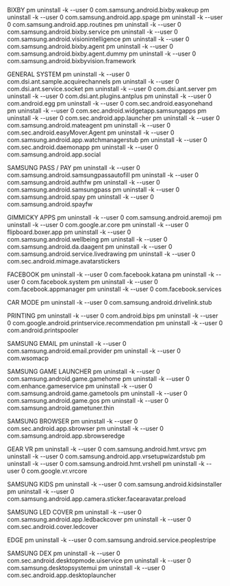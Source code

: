 BIXBY
pm uninstall -k --user 0 com.samsung.android.bixby.wakeup
pm uninstall -k --user 0 com.samsung.android.app.spage
pm uninstall -k --user 0 com.samsung.android.app.routines
pm uninstall -k --user 0 com.samsung.android.bixby.service
pm uninstall -k --user 0 com.samsung.android.visionintelligence
pm uninstall -k --user 0 com.samsung.android.bixby.agent
pm uninstall -k --user 0 com.samsung.android.bixby.agent.dummy
pm uninstall -k --user 0 com.samsung.android.bixbyvision.framework

GENERAL SYSTEM
pm uninstall -k --user 0 com.dsi.ant.sample.acquirechannels
pm uninstall -k --user 0 com.dsi.ant.service.socket
pm uninstall -k --user 0 com.dsi.ant.server
pm uninstall -k --user 0 com.dsi.ant.plugins.antplus
pm uninstall -k --user 0 com.android.egg
pm uninstall -k --user 0 com.sec.android.easyonehand
pm uninstall -k --user 0 com.sec.android.widgetapp.samsungapps
pm uninstall -k --user 0 com.sec.android.app.launcher
pm uninstall -k --user 0 com.samsung.android.mateagent
pm uninstall -k --user 0 com.sec.android.easyMover.Agent
pm uninstall -k --user 0 com.samsung.android.app.watchmanagerstub
pm uninstall -k --user 0 com.sec.android.daemonapp
pm uninstall -k --user 0 com.samsung.android.app.social

SAMSUNG PASS / PAY
pm uninstall -k --user 0 com.samsung.android.samsungpassautofill
pm uninstall -k --user 0 com.samsung.android.authfw
pm uninstall -k --user 0 com.samsung.android.samsungpass
pm uninstall -k --user 0 com.samsung.android.spay
pm uninstall -k --user 0 com.samsung.android.spayfw

GIMMICKY APPS
pm uninstall -k --user 0 com.samsung.android.aremoji
pm uninstall -k --user 0 com.google.ar.core
pm uninstall -k --user 0 flipboard.boxer.app
pm uninstall -k --user 0 com.samsung.android.wellbeing
pm uninstall -k --user 0 com.samsung.android.da.daagent
pm uninstall -k --user 0 com.samsung.android.service.livedrawing
pm uninstall -k --user 0 com.sec.android.mimage.avatarstickers

FACEBOOK
pm uninstall -k --user 0 com.facebook.katana
pm uninstall -k --user 0 com.facebook.system
pm uninstall -k --user 0 com.facebook.appmanager
pm uninstall -k --user 0 com.facebook.services

CAR MODE
pm uninstall -k --user 0 com.samsung.android.drivelink.stub

PRINTING
pm uninstall -k --user 0 com.android.bips
pm uninstall -k --user 0 com.google.android.printservice.recommendation
pm uninstall -k --user 0 com.android.printspooler

SAMSUNG EMAIL
pm uninstall -k --user 0 com.samsung.android.email.provider
pm uninstall -k --user 0 com.wsomacp

SAMSUNG GAME LAUNCHER
pm uninstall -k --user 0 com.samsung.android.game.gamehome
pm uninstall -k --user 0 com.enhance.gameservice
pm uninstall -k --user 0 com.samsung.android.game.gametools
pm uninstall -k --user 0 com.samsung.android.game.gos
pm uninstall -k --user 0 com.samsung.android.gametuner.thin

SAMSUNG BROWSER
pm uninstall -k --user 0 com.sec.android.app.sbrowser
pm uninstall -k --user 0 com.samsung.android.app.sbrowseredge

GEAR VR
pm uninstall -k --user 0 com.samsung.android.hmt.vrsvc
pm uninstall -k --user 0 com.samsung.android.app.vrsetupwizardstub
pm uninstall -k --user 0 com.samsung.android.hmt.vrshell
pm uninstall -k --user 0 com.google.vr.vrcore

SAMSUNG KIDS
pm uninstall -k --user 0 com.samsung.android.kidsinstaller
pm uninstall -k --user 0 com.samsung.android.app.camera.sticker.facearavatar.preload

SAMSUNG LED COVER
pm uninstall -k --user 0 com.samsung.android.app.ledbackcover
pm uninstall -k --user 0 com.sec.android.cover.ledcover

EDGE
pm uninstall -k --user 0 com.samsung.android.service.peoplestripe

SAMSUNG DEX
pm uninstall -k --user 0 com.sec.android.desktopmode.uiservice
pm uninstall -k --user 0 com.samsung.desktopsystemui
pm uninstall -k --user 0 com.sec.android.app.desktoplauncher